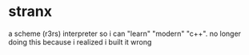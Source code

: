 # stranx

a scheme (r3rs) interpreter so i can "learn" "modern" "c++". no longer doing this because i realized i built it wrong
